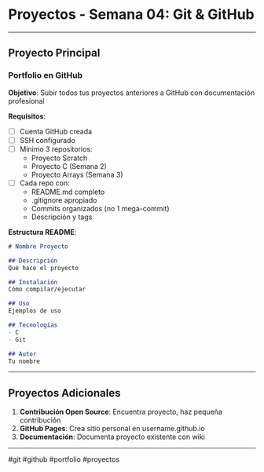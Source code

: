 # Proyectos - Semana 04: Git & GitHub

---

## Proyecto Principal

### Portfolio en GitHub

**Objetivo**: Subir todos tus proyectos anteriores a GitHub con documentación profesional

**Requisitos**:
- [ ] Cuenta GitHub creada
- [ ] SSH configurado
- [ ] Mínimo 3 repositorios:
  - Proyecto Scratch
  - Proyecto C (Semana 2)
  - Proyecto Arrays (Semana 3)
- [ ] Cada repo con:
  - README.md completo
  - .gitignore apropiado
  - Commits organizados (no 1 mega-commit)
  - Descripción y tags

**Estructura README**:
```markdown
# Nombre Proyecto

## Descripción
Qué hace el proyecto

## Instalación
Cómo compilar/ejecutar

## Uso
Ejemplos de uso

## Tecnologías
- C
- Git

## Autor
Tu nombre
```

---

## Proyectos Adicionales

1. **Contribución Open Source**: Encuentra proyecto, haz pequeña contribución
2. **GitHub Pages**: Crea sitio personal en username.github.io
3. **Documentación**: Documenta proyecto existente con wiki

---

#git #github #portfolio #proyectos
